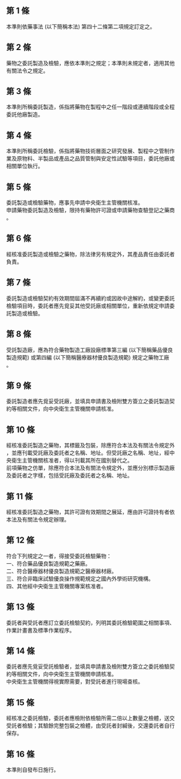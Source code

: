 第 1 條
-------
本準則依藥事法 (以下簡稱本法) 第四十二條第二項規定訂定之。

第 2 條
-------
藥物之委託製造及檢驗，應依本準則之規定；本準則未規定者，適用其他  
有關法令之規定。

第 3 條
-------
本準則所稱委託製造，係指將藥物在製程中之任一階段或連續階段或全程  
委託他廠製造。

第 4 條
-------
本準則所稱委託檢驗，係指將藥物技術層面之研究發展、製程中之管制作  
業及原物料、半製品或產品之品質管制與安定性試驗等項目，委託他廠或  
相關單位執行。

第 5 條
-------
委託製造或檢驗藥物，應事先申請中央衛生主管機關核准。  
申請藥物委託製造及檢驗，限持有藥物許可證或申請藥物查驗登記之藥商  
。

第 6 條
-------
經核准委託製造或檢驗之藥物，除法律另有規定外，其產品責任由委託者  
負責。

第 7 條
-------
委託製造或檢驗契約有效期間屆滿不再續約或因故中途解約，或變更委託  
檢驗項目時，委託者應先覓妥其他受託廠或相關單位，重新依規定申請委  
託製造或檢驗。

第 8 條
-------
受託製造廠，應為符合藥物製造工廠設廠標準第三編 (以下簡稱藥品優良  
製造規範) 或第四編 (以下簡稱醫療器材優良製造規範) 規定之藥物工廠  
。

第 9 條
-------
委託製造者應先覓妥受託廠，並填具申請書及檢附雙方簽立之委託製造契  
約等相關文件，向中央衛生主管機關申請核准。

第 10 條
--------
經核准委託製造之藥物，其標籤及包裝，除應符合本法及有關法令規定外  
，並應刊載受託廠及委託者之名稱、地址。但受託廠之名稱、地址，經中  
央衛生主管機關核准者，得以刊載其所在國別替代之。  
前項藥物之仿單，除應符合本法及有關法令規定外，並應分別標示製造廠  
及委託者之字樣，包括受託廠及委託者之名稱、地址。

第 11 條
--------
經核准委託製造之藥物，其許可證有效期間之展延，應由許可證持有者依  
本法及有關法令規定辦理。

第 12 條
--------
符合下列規定之一者，得接受委託檢驗藥物：  
一、符合藥品優良製造規範之藥廠。  
二、符合醫療器材優良製造規範之醫療器材廠。  
三、符合非臨床試驗優良操作規範規定之國內外學術研究機構。  
四、其他經中央衛生主管機關專案核准者。

第 13 條
--------
委託者與受託者應訂立委託檢驗契約，列明其委託檢驗範圍之相關事項、  
作業計畫書及標準作業程序。

第 14 條
--------
委託者應先覓妥受託檢驗者，並填具申請書及檢附雙方簽立之委託檢驗契  
約等相關文件，向中央衛生主管機關申請核准。  
中央衛生主管機關得視實際需要，對受託者進行現場查核。

第 15 條
--------
經核准之委託檢驗，委託者應檢附依檢驗所需二倍以上數量之檢體，送交  
受託者檢驗；其驗餘完整包裝之檢體，由受託者封緘後，交還委託者自行  
保存。

第 16 條
--------
本準則自發布日施行。


